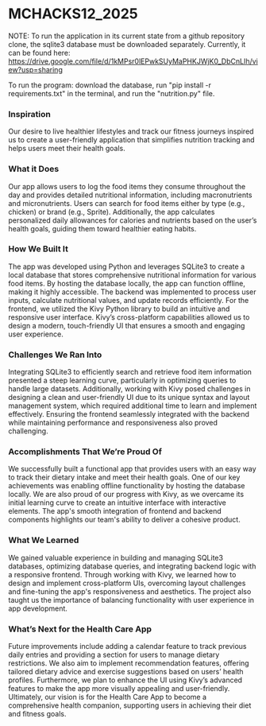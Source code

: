 # MCHACKS12_2025

NOTE: To run the application in its current state from a github repository clone, the sqlite3 database must be downloaded separately. Currently, it can be found here: https://drive.google.com/file/d/1kMPsr0lEPwkSUyMaPHKJWjK0_DbCnLIh/view?usp=sharing

To run the program: download the database, run "pip install -r requirements.txt" in the terminal, and run the "nutrition.py" file.

### Inspiration  
Our desire to live healthier lifestyles and track our fitness journeys inspired us to create a user-friendly application that simplifies nutrition tracking and helps users meet their health goals.

### What it Does  
Our app allows users to log the food items they consume throughout the day and provides detailed nutritional information, including macronutrients and micronutrients. Users can search for food items either by type (e.g., chicken) or brand (e.g., Sprite). Additionally, the app calculates personalized daily allowances for calories and nutrients based on the user’s health goals, guiding them toward healthier eating habits.

### How We Built It  
The app was developed using Python and leverages SQLite3 to create a local database that stores comprehensive nutritional information for various food items. By hosting the database locally, the app can function offline, making it highly accessible. The backend was implemented to process user inputs, calculate nutritional values, and update records efficiently. For the frontend, we utilized the Kivy Python library to build an intuitive and responsive user interface. Kivy’s cross-platform capabilities allowed us to design a modern, touch-friendly UI that ensures a smooth and engaging user experience.

### Challenges We Ran Into  
Integrating SQLite3 to efficiently search and retrieve food item information presented a steep learning curve, particularly in optimizing queries to handle large datasets. Additionally, working with Kivy posed challenges in designing a clean and user-friendly UI due to its unique syntax and layout management system, which required additional time to learn and implement effectively. Ensuring the frontend seamlessly integrated with the backend while maintaining performance and responsiveness also proved challenging.

### Accomplishments That We’re Proud Of  
We successfully built a functional app that provides users with an easy way to track their dietary intake and meet their health goals. One of our key achievements was enabling offline functionality by hosting the database locally. We are also proud of our progress with Kivy, as we overcame its initial learning curve to create an intuitive interface with interactive elements. The app's smooth integration of frontend and backend components highlights our team's ability to deliver a cohesive product.

### What We Learned  
We gained valuable experience in building and managing SQLite3 databases, optimizing database queries, and integrating backend logic with a responsive frontend. Through working with Kivy, we learned how to design and implement cross-platform UIs, overcoming layout challenges and fine-tuning the app's responsiveness and aesthetics. The project also taught us the importance of balancing functionality with user experience in app development.

### What’s Next for the Health Care App  
Future improvements include adding a calendar feature to track previous daily entries and providing a section for users to manage dietary restrictions. We also aim to implement recommendation features, offering tailored dietary advice and exercise suggestions based on users’ health profiles. Furthermore, we plan to enhance the UI using Kivy’s advanced features to make the app more visually appealing and user-friendly. Ultimately, our vision is for the Health Care App to become a comprehensive health companion, supporting users in achieving their diet and fitness goals.